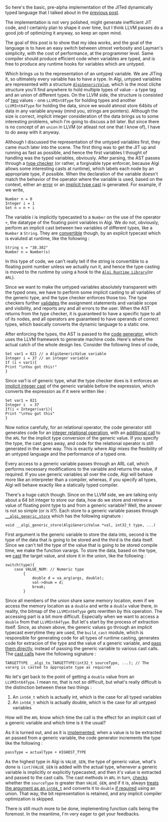 So here's the basic, pre-alpha implementation of the JITed dynamically typed language that I talked about in the [previous post](https://www.reddit.com/r/Compilers/comments/87zlq4/performing_type_check_for_an_optionally_typed/).

The implementation is not very polished, might generate inefficient JIT code, and I certainly plan to shape it over time, but I think LLVM passes do a good job of optimizing it anyway, so keep an open mind.

The goal of this post is to show that my idea works, and the goal of the language is to have an easy switch between utmost verbosity and Layman's simplicity, with the cost of performance, at the programmer level. Same compiler should produce efficient code when variables are typed, and is free to produce any runtime hooks for variables which are untyped. 

Which brings us to the representation of an untyped variable. We are JITing it, so ultimately every variable has to have a type. In Algi, untyped variables are represented with a structure [`AlgiGenericValue`](https://github.com/iamsubhranil/Algi/blob/master/runtime.h#L6), which is the most cliche structure you'll find anywhere to hold multiple types of value - a type tag and an union of different types. On the LLVM side, the structure is consisted of [two](https://github.com/iamsubhranil/Algi/blob/master/codegen.c#L36) values - one `LLVMInt8Type` for holding types and another `LLVMInt64Type` for holding the data, since we would atmost store 64bits of data in any variable anyway (mind you, strings are pointers). Although the size is correct, implicit integer consideration of the data brings us to some interesting problems, which I'm going to discuss a bit later. But since there is no concept of an `union` in LLVM (or atleast not one that I know of), I have to do away with it anyway.

Although I discussed the representation of the untyped variables first, they came much later into the scene. The first thing was to get the JIT up and running as fast as possible, and hence the first variables I thought of handling was the typed variables, obviously. After parsing, the AST passes through a [type checker](https://github.com/iamsubhranil/Algi/blob/master/types.c) (or rather, a forgivable type enforcer, because Algi allows some interesting casts at runtime), which labels each node by an appropriate type, if possible. When the declaration of the variable doesn't match the behavior of the operator where the variable is used, based on the context, either an [error](https://github.com/iamsubhranil/Algi/blob/master/types.c#L109) or an [implicit type cast](https://github.com/iamsubhranil/Algi/blob/master/types.c#L450) is generated. For example, if we write,
```
Number n = 0
Integer i = 1
Set n = n + i
```
The variable i is implicitly typecasted to a `Number` on the use of the operator `+`, the datatype of the floating point variables in Algi. We do not, obviously, perform an implicit cast between two variables of different types, like a `Number` a `String`. They are [convertible](https://github.com/iamsubhranil/Algi/blob/master/runtime.c#L94) though, by an explicit typecast which is evaluted at runtime, like the following :
```
String s = "38.382"
Number n = Number(s)
```
In this type of code, we can't really tell if the string is convertible to a floating point number unless we actually run it, and hence the type casting is moved to the runtime by using a hook to the [`Algi Runtime Library`](https://github.com/iamsubhranil/Algi/blob/master/runtime.c)(or `ARL`).

Since we want to make the untyped variables absolutely transparent with the typed ones, we have to perform some implicit casting to all variables of the generic type, and the type  checker enforces those too. The type checkers further [validates](https://github.com/iamsubhranil/Algi/blob/master/types.c#L656) the assignment statements and variable scope and visibility, and reports any and all errors to the user. When the AST returns from the type checker, it is guaranteed to have a specific type to all of its nodes, and all operators are guaranteed to have operands of correct types, which basically converts the dynamic language to a static one.

After enforcing the types, the AST is passed to the [code generator](https://github.com/iamsubhranil/Algi/blob/master/codegen.c), which uses the LLVM framework to generate machine code. Here's where the actual catch of the whole design lies. Consider the following lines of code,
```
Set var1 = 821 // a AlgiGenericValue variable
Integer i = 37 // an integer variable
If (i < var1){
Print "\nYou got this!"
}
```
Since var1 is of generic type, what the type checker does is it enforces an [implicit integer cast](https://github.com/iamsubhranil/Algi/blob/master/types.c#L479) of the generic variable before the expression, which converts the expression as if it were written like :
```
Set var1 = 821
Integer i  = 37
If(i < Integer(var1){
Print "\nYou got this"
}
```
Now notice carefully, for an relational operator, the code generator still generates code for an [integer relational operation](https://github.com/iamsubhranil/Algi/blob/master/codegen.c#L317), with an [additional call](https://github.com/iamsubhranil/Algi/blob/master/codegen.c#L238) to the `ARL` for the implicit type conversion of the generic value. If you specify the type, the cast goes away, and code for the relational operator is still generated in the same way. This is exactly where Algi mixes the flexibility of an untyped language and the performance of a typed one.

Every access to a generic variable passes through an ARL call, which performs necessary modifications to the variable and returns the value, if required. If you use generic variables all over the code, Algi will behave more like an interpreter than a compiler, whereas, if you specify all types, Algi will behave exactly like a statically typed compiler.

There's a huge catch though. Since on the LLVM side, we are talking only about a 64 bit integer to store our data, how do we store and retrieve a value of floating point type to and from a generic variable? Well, the answer is not so simple (or is it?). Each store to a generic variable passes through [`__algi_generic_store`](https://github.com/iamsubhranil/Algi/blob/master/runtime.c#L259) which has the following signature :
```
void __algi_generic_store(AlgiGenericValue *val, int32_t type, ...)
```
First argument is the generic variable to store the data into, second is the type of the data that is going to be stored and the third is the data itself. Since we can't tell the type of the value that is going to be stored compile time, we make the function varargs. To store the data, based on the type, we [cast](https://github.com/iamsubhranil/Algi/blob/master/runtime.c#L262) the target value, and store it in the union, like the following :
```
switch(type){
    case VALUE_NUM: // Numeric type
        {
            double d = va_arg(args, double);
            val->dnum = d;
            break;
        }
```
Since all members of the union share same memory location, even if we access the memory location as a `double` and write a `double` value there, in reality, the bitmap of the `LLVMInt64Type` gets rewritten by this operation. The accessing part is a bit more difficult. Especially when we want to access a `double` from that `LLVMInt64Type`. But let's start by the process of extraction itself. Since, as shown above, the generic values go through an implicit typecast everytime they are used, the `build_cast` module, which is responsible for generating code for all types of runtime casting, generates code for extracion of the type and the value of a generic variable, and [pass them directly](https://github.com/iamsubhranil/Algi/blob/master/codegen.c#L177), instead of passing the generic variable to various cast calls. The [cast calls](https://github.com/iamsubhranil/Algi/blob/master/runtime.h#L25) have the following signature :
```
TARGETTYPE __algi_to_TARGETTYPE(int32_t sourceType, ...); // The vararg is casted to appropiate type as required
```
No let's get back to the point of getting a `double` value from an `LLVMInt64Type`. I mean no, that is not so difficult, but what's really difficult is the distinction between these two things :

1. An `int64_t` which is actually int, which is the case for all typed variables
2. An `int64_t` which is actually double, which is the case for all untyped variables

How will the `ARL` know which time the call is the effect for an implicit cast of a generic variable and which time is it the usual?

As it is turned out, and as it is [implemented](https://github.com/iamsubhranil/Algi/blob/master/codegen.c#L180), when a value is to be extracted an passed from a generic variable, the code generator increments the type like the following :
```
passType = actualType + HIGHEST_TYPE
```
As the highest type in Algi is `VALUE_GEN`, the type of generic value, what's done is `(int)VALUE_GEN` is added with the actual type, whenever a generic variable is implicitly or explicitly typecasted, and then it's value is extracted and passed to the cast calls. The cast methods in `ARL` in turn, [checks](https://github.com/iamsubhranil/Algi/blob/master/runtime.c#L23) whether the `sourceType` is greater than `VALUE_GEN`, and if it is, always [treats the argument as an `int64_t`](https://github.com/iamsubhranil/Algi/blob/master/runtime.c#L22) and converts it to `double` [if required](https://github.com/iamsubhranil/Algi/blob/master/runtime.c#L42) using an union. That way, the bit representation is retained, and any implicit compiler optimization is skipped.

There is still much more to be done, implementing function calls being the foremost. In the meantime, I'm very eager to get your feedbacks. 
